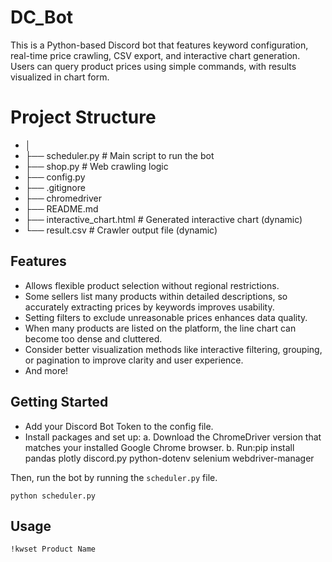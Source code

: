 # DC_Bot
This is a Python-based Discord bot that features keyword configuration, real-time price crawling, CSV export, and interactive chart generation. Users can query product prices using simple commands, with results visualized in chart form.
# Project Structure
* │
* ├── scheduler.py       # Main script to run the bot
* ├── shop.py            # Web crawling logic
* ├── config.py          
* ├── .gitignore 
* ├── chromedriver  
* ├── README.md
* ├── interactive_chart.html     # Generated interactive chart (dynamic)
* └── result.csv                 #  Crawler output file (dynamic)
## Features
* Allows flexible product selection without regional restrictions.
* Some sellers list many products within detailed descriptions, so accurately extracting prices by keywords improves usability.
* Setting filters to exclude unreasonable prices enhances data quality.
* When many products are listed on the platform, the line chart can become too dense and cluttered.
* Consider better visualization methods like interactive filtering, grouping, or pagination to improve clarity and user experience.
* And more!

## Getting Started
* Add your Discord Bot Token to the config file.
* Install packages and set up:
    a. Download the ChromeDriver version that matches your installed Google Chrome browser.
    b. Run:pip install pandas plotly discord.py python-dotenv selenium webdriver-manager

Then, run the bot by running the `scheduler.py` file.
```
python scheduler.py
```

## Usage
 `!kwset Product Name` 

